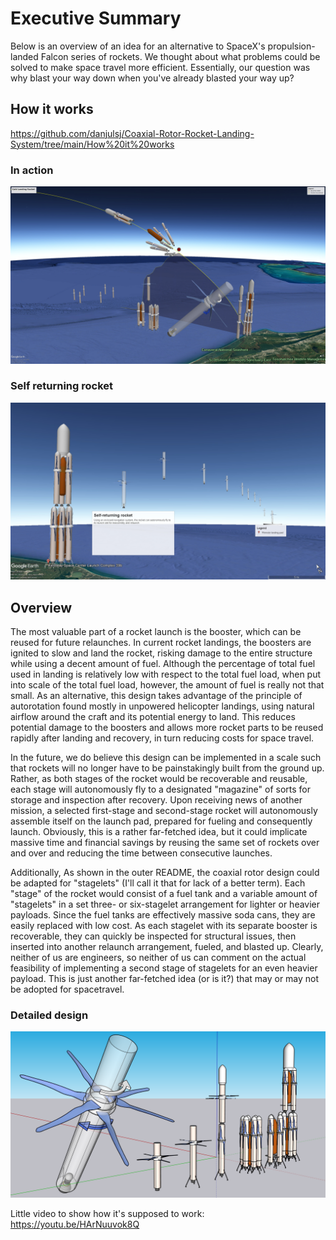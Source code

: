 # Executive Summary

Below is an overview of an idea for an alternative to SpaceX's propulsion-landed Falcon series of rockets. We thought about what problems could be solved to make space travel more efficient. Essentially, our question was why blast your way down when you've already blasted your way up? 

## How it works
https://github.com/danjulsj/Coaxial-Rotor-Rocket-Landing-System/tree/main/How%20it%20works

### In action
<img src="https://github.com/danjulsj/rotor-image-stuff/blob/main/hires_coldlanding.jpg"/>

### Self returning rocket
<img src="https://github.com/danjulsj/rotor-image-stuff/blob/main/mobile.jpg"/>


## Overview
The most valuable part of a rocket launch is the booster, which can be reused for future relaunches. In current rocket landings, the boosters are ignited to slow and land the rocket, risking damage to the entire structure while using a decent amount of fuel. Although the percentage of total fuel used in landing is relatively low with respect to the total fuel load, when put into scale of the total fuel load, however, the amount of fuel is really not that small. As an alternative, this design takes advantage of the principle of autorotation found mostly in unpowered helicopter landings, using natural airflow around the craft and its potential energy to land. This reduces potential damage to the boosters and allows more rocket parts to be reused rapidly after landing and recovery, in turn reducing costs for space travel.

In the future, we do believe this design can be implemented in a scale such that rockets will no longer have to be painstakingly built from the ground up. Rather, as both stages of the rocket would be recoverable and reusable, each stage will autonomously fly to a designated "magazine" of sorts for storage and inspection after recovery. Upon receiving news of another mission, a selected first-stage and second-stage rocket will autonomously assemble itself on the launch pad, prepared for fueling and consequently launch. Obviously, this is a rather far-fetched idea, but it could implicate massive time and financial savings by reusing the same set of rockets over and over and reducing the time between consecutive launches.

Additionally, As shown in the outer README, the coaxial rotor design could be adapted for "stagelets" (I'll call it that for lack of a better term). Each "stage" of the rocket would consist of a fuel tank and a variable amount of "stagelets" in a set three- or six-stagelet arrangement for lighter or heavier payloads. Since the fuel tanks are effectively massive soda cans, they are easily replaced with low cost. As each stagelet with its separate booster is recoverable, they can quickly be inspected for structural issues, then inserted into another relaunch arrangement, fueled, and blasted up. Clearly, neither of us are engineers, so neither of us can comment on the actual feasibility of implementing a second stage of stagelets for an even heavier payload. This is just another far-fetched idea (or is it?) that may or may not be adopted for spacetravel.



### Detailed design
<img src="https://github.com/danjulsj/rotor-image-stuff/blob/main/Capture18.PNG"/>





Little video to show how it's supposed to work:
https://youtu.be/HArNuuvok8Q
